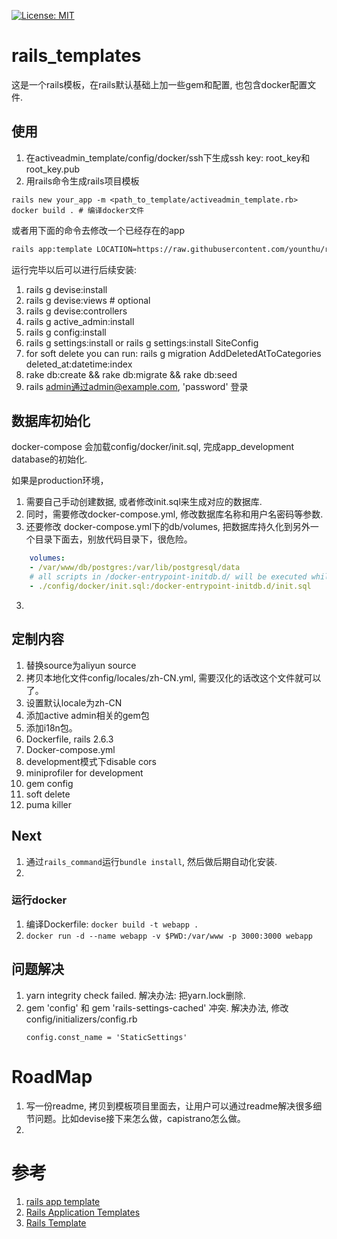 [![License: MIT](https://img.shields.io/badge/License-MIT-yellow.svg)](https://opensource.org/licenses/MIT)
# rails_templates
这是一个rails模板，在rails默认基础上加一些gem和配置, 也包含docker配置文件.


## 使用

1. 在activeadmin_template/config/docker/ssh下生成ssh key: root_key和root_key.pub
2. 用rails命令生成rails项目模板
   
~~~shell
rails new your_app -m <path_to_template/activeadmin_template.rb>
docker build . # 编译docker文件
~~~

或者用下面的命令去修改一个已经存在的app

~~~sh
rails app:template LOCATION=https://raw.githubusercontent.com/younthu/rails_templates/master/activeadmin_template.rb # 需要翻墙
~~~

运行完毕以后可以进行后续安装:

1. rails g devise:install
  1. rails g devise:views <user># optional
  2. rails g devise:controllers <user>
2. rails g active_admin:install
3. rails g config:install
4. rails g settings:install 
   or rails g settings:install SiteConfig
5. for soft delete you can run: rails g migration AddDeletedAtToCategories deleted_at:datetime:index
6. rake db:create && rake db:migrate && rake db:seed
7. rails admin通过admin@example.com, 'password' 登录

## 数据库初始化
docker-compose 会加载config/docker/init.sql, 完成app_development database的初始化.

如果是production环境，
1. 需要自己手动创建数据, 或者修改init.sql来生成对应的数据库.
1. 同时，需要修改docker-compose.yml, 修改数据库名称和用户名密码等参数.
2. 还要修改 docker-compose.yml下的db/volumes, 把数据库持久化到另外一个目录下面去，别放代码目录下，很危险。
  ~~~yml
      volumes:
      - /var/www/db/postgres:/var/lib/postgresql/data
      # all scripts in /docker-entrypoint-initdb.d/ will be executed while start at the first time
      - ./config/docker/init.sql:/docker-entrypoint-initdb.d/init.sql
  ~~~
3. 

## 定制内容
1. 替换source为aliyun source
2. 拷贝本地化文件config/locales/zh-CN.yml, 需要汉化的话改这个文件就可以了。
3. 设置默认locale为zh-CN
4. 添加active admin相关的gem包
5. 添加i18n包。
6. Dockerfile, rails 2.6.3
7. Docker-compose.yml
8. development模式下disable cors
9. miniprofiler for development
10. gem config
11. soft delete
12. puma killer

## Next

1. 通过`rails_command`运行`bundle install`, 然后做后期自动化安装.
2. 
### 运行docker 

  1. 编译Dockerfile: `docker build -t webapp .`
  2. `docker run -d --name webapp -v $PWD:/var/www -p 3000:3000 webapp` 
## 问题解决
1. yarn integrity check failed.  解决办法: 把yarn.lock删除.
2. gem 'config' 和 gem 'rails-settings-cached' 冲突. 解决办法, 修改config/initializers/config.rb
   ~~~
   config.const_name = 'StaticSettings'
   ~~~

# RoadMap
1. 写一份readme, 拷贝到模板项目里面去，让用户可以通过readme解决很多细节问题。比如devise接下来怎么做，capistrano怎么做。
2. 
# 参考
1. [rails app template](https://multithreaded.stitchfix.com/blog/2014/01/06/rails-app-templates/)
2. [Rails Application Templates](https://guides.rubyonrails.org/rails_application_templates.html)
3. [Rails Template](https://github.com/mattbrictson/rails-template)
